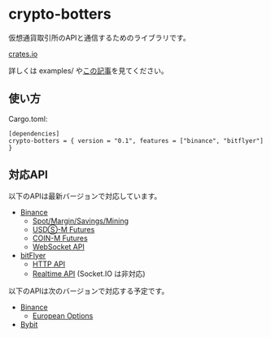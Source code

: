 # crypto-botters
仮想通貨取引所のAPIと通信するためのライブラリです。

[crates.io](https://crates.io/crates/crypto-botters)

詳しくは examples/ や[この記事](https://qiita.com/negi_grass/items/dc67d0af0d7b8d1b5d78)を見てください。

## 使い方

Cargo.toml:
```
[dependencies]
crypto-botters = { version = "0.1", features = ["binance", "bitflyer"] }
```

## 対応API
以下のAPIは最新バージョンで対応しています。

- [Binance](https://www.binance.com/en)
  - [Spot/Margin/Savings/Mining](https://binance-docs.github.io/apidocs/spot/en/)
  - [USDⓈ-M Futures](https://binance-docs.github.io/apidocs/futures/en/)
  - [COIN-M Futures](https://binance-docs.github.io/apidocs/delivery/en/)
  - [WebSocket API](https://binance-docs.github.io/apidocs/websocket_api/en/)
- [bitFlyer](https://bitflyer.com)
  - [HTTP API](https://lightning.bitflyer.com/docs)
  - [Realtime API](https://bf-lightning-api.readme.io/docs) (Socket.IO は非対応)

以下のAPIは次のバージョンで対応する予定です。

- [Binance](https://www.binance.com/en)
  - [European Options](https://binance-docs.github.io/apidocs/voptions/en/)
- [Bybit](https://www.bybit.com)
